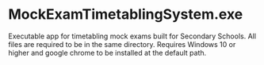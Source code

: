 # MockExamTimetablingSystem.exe
 Executable app for timetabling mock exams built for Secondary Schools. 
 All files are required to be in the same directory. 
 Requires Windows 10 or higher and google chrome to be installed at the default path.
